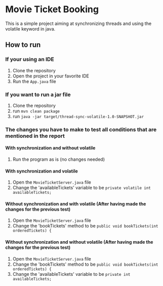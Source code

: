 # Movie Ticket Booking

This is a simple project aiming at synchronizing threads and using the volatile keyword in java.

## How to run

### If your using an IDE
1. Clone the repository
2. Open the project in your favorite IDE
3. Run the `App.java` file


### If you want to run a jar file
1. Clone the repository
2. run `mvn clean package`
3. run `java -jar target/thread-sync-volatile-1.0-SNAPSHOT.jar`


### The changes you have to make to test all conditions that are mentioned in the report

#### With synchronization and without volatile
1. Run the program as is (no changes needed)

#### With synchronization and volatile
1. Open the `MovieTicketServer.java` file
2. Change the 'availableTickets' variable to be `private volatile int availableTickets;`

#### Without synchronization and with volatile (After having made the changes for the previous test)
1. Open the `MovieTicketServer.java` file
2. Change the 'bookTickets' method to be `public void bookTickets(int orderedTickets) {`

#### Without synchronization and without volatile (After having made the changes for the previous test)
1. Open the `MovieTicketServer.java` file
2. Change the 'bookTickets' method to be `public void bookTickets(int orderedTickets) {`
3. Change the 'availableTickets' variable to be `private int availableTickets;`